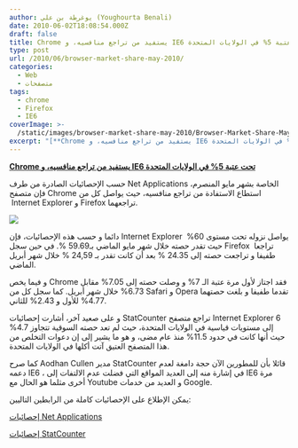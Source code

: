 ```yaml
---
author: يوغرطة بن علي (Youghourta Benali)
date: 2010-06-02T18:08:54.000Z
draft: false
title: Chrome يستفيد من تراجع منافسيه، و IE6 تحت عتبة 5% في الولايات المتحدة
type: post
url: /2010/06/browser-market-share-may-2010/
categories:
  - Web
  - متصفحات
tags:
  - chrome
  - Firefox
  - IE6
coverImage: >-
  /static/images/browser-market-share-may-2010/Browser-Market-Share-May-2010-NetApplications.png
excerpt: "[**Chrome يستفيد من تراجع منافسيه، و IE6 تحت عتبة 5% في الولايات المتحدة**](https://www.it-scoop.com/2010/06/browser-market-share-may-2010/)\n\nحسب الإحصائيات الصادرة من طرف Net Applications الخاصة بشهر مايو المنصرم، فإن متصفح Chrome استطاع الاستفادة من تراجع منافسيه، حيث يواصل كل من \_Internet Explorer و Firefox تراجعهما.\n\n\n\nدائما"
---
```

[**Chrome يستفيد من تراجع منافسيه، و IE6 تحت عتبة 5% في الولايات المتحدة**](https://www.it-scoop.com/2010/06/browser-market-share-may-2010/)

حسب الإحصائيات الصادرة من طرف Net Applications الخاصة بشهر مايو المنصرم، فإن متصفح Chrome استطاع الاستفادة من تراجع منافسيه، حيث يواصل كل من  Internet Explorer و Firefox تراجعهما.

![](/static/images/browser-market-share-may-2010/Browser-Market-Share-May-2010-NetApplications.png)

دائما و حسب هذه الإحصائيات، فإن Internet Explorer  يواصل نزوله تحت مستوى 60% حيث تقدر حصته خلال شهر مايو الماضي بـ59.69 %. في حين سجل Firefox  تراجعا طفيفا و تراجعت حصته إلى 24.35 % بعد أن كانت تقدر بـ 24,59 % خلال شهر أبريل الماضي.

و فيما يخص Chrome فقد اجتاز لأول مرة عتبة الـ 7% و وصلت حصته إلى 7.05% مقابل 6.73% خلال شهر أبريل. كما سجل كل من Safari و Opera تقدما طفيفا و بلغت حصتهما 4.77% للأول و 2.43% للثاني.

و على صعيد آخر، أشارت إحصائيات StatCounter تراجع متصفح Internet Explorer 6 إلى مستويات قياسية في الولايات المتحدة، حيث لم تعد حصته السوقية تتجاوز 4.7% حيث أنها كانت في حدود 11.5% منذ عام مضى، و هو ما يشير إلى إن دعوات التخلص من هذا المتصفح العتيق آتت أكلها في الولايات المتحدة.

كما صرح Aodhan Cullen مدير StatCounter قائلا بأن للمطورين الآن حجة دامغة لعدم دعمه IE6 ، في إشارة منه إلى العديد المواقع التي فضلت عدم الالتفات إلى IE6 مرة أخرى مثلما هو الحال مع Youtube و العديد من خدمات Google.

يمكن الإطلاع على الإحصائيات كاملة من الرابطين التاليين:

[إحصائيات Net Applications](http://www.netmarketshare.com/browser-market-share.aspx?qprid=0\&qptimeframe=M\&qpsp=136\&qpdt=1\&qpct=3\&qpwidth=480\&qpdisplay=1111\&qpmr=10\&site=www.linformaticien.com\&qpf=0)

[إحصائيات StatCounter](http://gs.statcounter.com/#browser_version-US-monthly-200905-201005)
